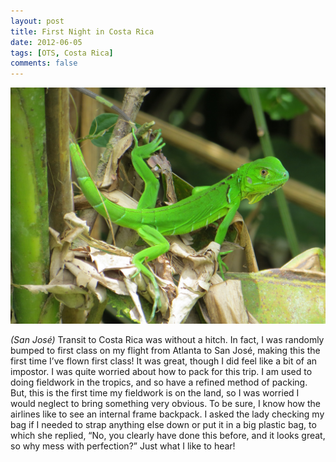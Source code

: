 ```yaml
---
layout: post
title: First Night in Costa Rica
date: 2012-06-05
tags: [OTS, Costa Rica]
comments: false
---
```

![iguana](/assets/images/img_0031-iguana-resize.jpg)

*(San José)*  Transit to Costa Rica was without a hitch. In fact, I was randomly bumped to first class on my flight from Atlanta to San José, making this the first time I’ve flown first class! It was great, though I did feel like a bit of an impostor. I was quite worried about how to pack for this trip. I am used to doing fieldwork in the tropics, and so have a refined method of packing. But, this is the first time my fieldwork is on the land, so I was worried I would neglect to bring something very obvious. To be sure, I know how the airlines like to see an internal frame backpack. I asked the lady checking my bag if I needed to strap anything else down or put it in a big plastic bag, to which she replied, “No, you clearly have done this before, and it looks great, so why mess with perfection?” Just what I like to hear!
